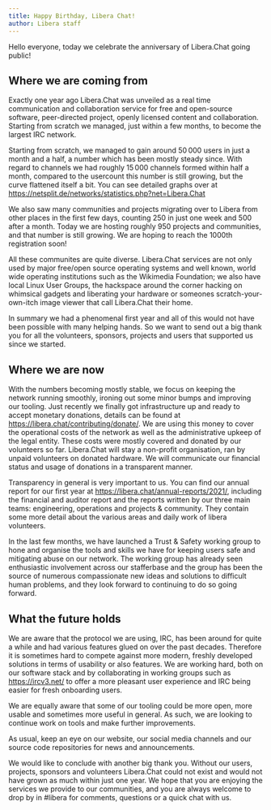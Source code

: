 ```yaml
---
title: Happy Birthday, Libera Chat!
author: Libera staff
---
```


Hello everyone,
today we celebrate the anniversary of Libera.Chat going public!

## Where we are coming from

Exactly one year ago Libera.Chat was unveiled as a real time communication
and collaboration service for free and open-source software, peer-directed
project, openly licensed content and collaboration. Starting from scratch
we managed, just within a few months, to become the largest IRC network.

Starting from scratch, we managed to gain around 50&#8239;000 users in just
a month and a half, a number which has been mostly steady since.
With regard to channels we had roughly 15&#8239;000 channels formed
within half a month, compared to the usercount this number is still
growing, but the curve flattened itself a bit.
You can see detailed graphs over at
<https://netsplit.de/networks/statistics.php?net=Libera.Chat>

We also saw many communities and projects migrating over to Libera
from other places in the first few days, counting 250 in just one week
and 500 after a month. Today we are hosting roughly 950 projects
and communities, and that number is still growing. We are hoping to reach
the 1000th registration soon!

All these communites are quite diverse. Libera.Chat services are not only
used by major free/open source operating systems and well known, world wide
operating institutions such as the Wikimedia Foundation; we also have local
Linux User Groups, the hackspace around the corner hacking on whimsical
gadgets and liberating your hardware or someones scratch-your-own-itch image
viewer that call Libera.Chat their home.

In summary we had a phenomenal first year and all of this would not have
been possible with many helping hands. So we want to send out a big thank
you for all the volunteers, sponsors, projects and users that supported us
since we started.

## Where we are now

With the numbers becoming mostly stable, we focus on keeping the network
running smoothly, ironing out some minor bumps and improving our tooling.
Just recently we finally got infrastructure up and ready to accept monetary
donations, details can be found at <https://libera.chat/contributing/donate/>.
We are using this money to cover the operational costs of the network as well
as the administrative upkeep of the legal entity. These costs were mostly
covered and donated by our volunteers so far. Libera.Chat will stay a
non-profit organisation, ran by unpaid volunteers on donated hardware.
We will communicate our financial status and usage of donations in a
transparent manner.

Transparency in general is very important to us. You can find our annual
report for our first year at <https://libera.chat/annual-reports/2021/>,
including the financial and auditor report and the reports written by our
three main teams: engineering, operations and projects & community. They
contain some more detail about the various areas and daily work of libera
volunteers.

In the last few months, we have launched a Trust & Safety working group to hone
and organise the tools and skills we have for keeping users safe and
mitigating abuse on our network. The working group has already seen
enthusiastic involvement across our stafferbase and the group has been the
source of numerous compassionate new ideas and solutions to difficult human
problems, and they look forward to continuing to do so going forward.

## What the future holds

We are aware that the protocol we are using, IRC, has been around for quite a
while and had various features glued on over the past decades.
Therefore it is sometimes hard to compete against more modern, freshly
developed solutions in terms of usability or also features.
We are working hard, both on our software stack and by collaborating
in working groups such as <https://ircv3.net/> to offer a more pleasant user
experience and IRC being easier for fresh onboarding users.

We are equally aware that some of our tooling could be more open, more
usable and sometimes more useful in general. As such, we are looking to
continue work on tools and make further improvements.

As usual, keep an eye on our website, our social media channels and
our source code repositories for news and announcements.

We would like to conclude with another big thank you. Without our users,
projects, sponsors and volunteers Libera.Chat could not exist and would not
have grown as much within just one year. We hope that you are enjoying the
services we provide to our communities, and you are always welcome to drop by
in #libera for comments, questions or a quick chat with us.
